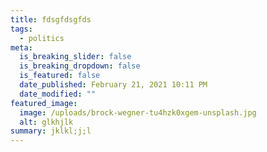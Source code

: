 ```yaml
---
title: fdsgfdsgfds
tags:
  - politics
meta:
  is_breaking_slider: false
  is_breaking_dropdown: false
  is_featured: false
  date_published: February 21, 2021 10:11 PM
  date_modified: ""
featured_image:
  image: /uploads/brock-wegner-tu4hzk0xgem-unsplash.jpg
  alt: glkhjlk
summary: jklkl;j;l
---
```

